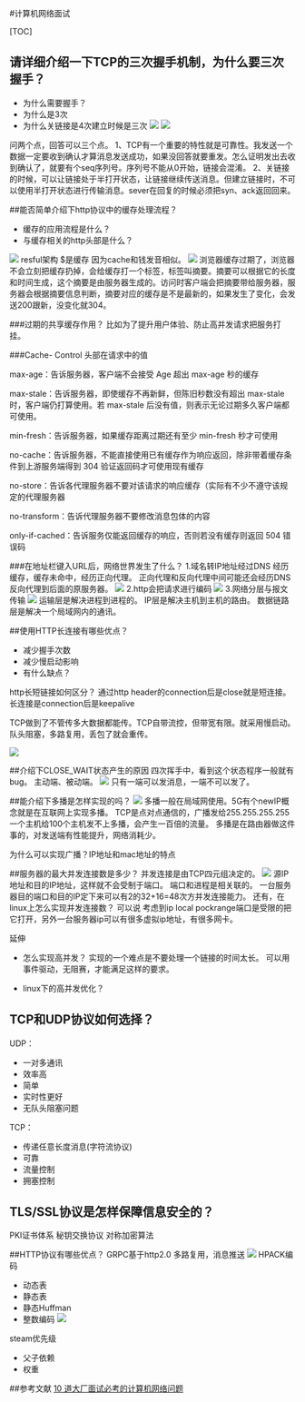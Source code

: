 #计算机网络面试

[TOC]

## 请详细介绍一下TCP的三次握手机制，为什么要三次握手？
- 为什么需要握手？
- 为什么是3次
- 为什么关链接是4次建立时候是三次
![](media/16092202691207/16092204336959.jpg)
![](media/16092202691207/16092204423808.jpg)

问两个点，回答可以三个点。
1、TCP有一个重要的特性就是可靠性。我发送一个数据一定要收到确认才算消息发送成功，如果没回答就要重发。怎么证明发出去收到确认了，就要有个seq序列号。序列号不能从0开始，链接会混淆。
2、关链接的时候，可以让链接处于半打开状态，让链接继续传送消息。但建立链接时，不可以使用半打开状态进行传输消息。sever在回复的时候必须把syn、ack返回回来。


##能否简单介绍下http协议中的缓存处理流程？
- 缓存的应用流程是什么？
- 与缓存相关的http头部是什么？

![](media/16092202691207/16092211157949.jpg)
resful架构 $是缓存 因为cache和钱发音相似。
![](media/16092202691207/16092213285511.jpg)
浏览器缓存过期了，浏览器不会立刻把缓存扔掉，会给缓存打一个标签，标签叫摘要。摘要可以根据它的长度和时间生成，这个摘要是由服务器生成的。访问时客户端会把摘要带给服务器，服务器会根据摘要信息判断，摘要对应的缓存是不是最新的，如果发生了变化，会发送200跟新，没变化就304。

###过期的共享缓存作用？
比如为了提升用户体验、防止高并发请求把服务打挂。

###Cache- Control 头部在请求中的值

max-age：告诉服务器，客户端不会接受 Age 超出 max-age 秒的缓存

max-stale：告诉服务器，即使缓存不再新鲜，但陈旧秒数没有超出 max-stale 时，客户端仍打算使用。若 max-stale 后没有值，则表示无论过期多久客户端都可使用。

min-fresh：告诉服务器，如果缓存距离过期还有至少 min-fresh 秒才可使用

no-cache：告诉服务器，不能直接使用已有缓存作为响应返回，除非带着缓存条件到上游服务端得到 304 验证返回码才可使用现有缓存

no-store：告诉各代理服务器不要对该请求的响应缓存（实际有不少不遵守该规定的代理服务器

no-transform：告诉代理服务器不要修改消息包体的内容

only-if-cached：告诉服务仅能返回缓存的响应，否则若没有缓存则返回 504 错误码


###在地址栏键入URL后，网络世界发生了什么？
1.域名转IP地址经过DNS
经历缓存，缓存未命中，经历正向代理。
正向代理和反向代理中间可能还会经历DNS
反向代理到后面的原服务器。
![](media/16092202691207/16092211157949.jpg)
2.http会把请求进行编码
![](media/16092202691207/16092222542363.jpg)
3.网络分层与报文传输
![](media/16092202691207/16092222814961.jpg)
运输层是解决进程到进程的。
IP层是解决主机到主机的路由。
数据链路层是解决一个局域网内的通讯。


##使用HTTP长连接有哪些优点？
- 减少握手次数
- 减少慢启动影响
- 有什么缺点？

http长短链接如何区分？
通过http header的connection后是close就是短连接。长连接是connection后是keepalive

TCP做到了不管传多大数据都能传。TCP自带流控，但带宽有限。就采用慢启动。队头阻塞，多路复用，丢包了就会重传。

![](media/16092202691207/16092224297857.jpg)

##介绍下CLOSE_WAIT状态产生的原因
四次挥手中，看到这个状态程序一般就有bug。
主动端、被动端。
![](media/16092202691207/16092301526525.jpg)
只有一端可以发消息，一端不可以发了。

##能介绍下多播是怎样实现的吗？
![](media/16092202691207/16092302760132.jpg)
多播一般在局域网使用。5G有个newIP概念就是在互联网上实现多播。
TCP是点对点通信的，广播发给255.255.255.255
一个主机给100个主机发不上多播，会产生一百倍的流量。
多播是在路由器做这件事的，对发送端有性能提升，网络消耗少。

为什么可以实现广播？IP地址和mac地址的特点

##服务器的最大并发连接数是多少？
并发连接是由TCP四元组决定的。
![](media/16092202691207/16092306724713.jpg)
源IP地址和目的IP地址，这样就不会受制于端口。
端口和进程是相关联的。
一台服务器目的端口和目的IP定下来可以有2的32+16=48次方并发连接能力。
还有，在linux上怎么实现并发连接数？
可以说 考虑到ip local pockrange端口是受限的把它打开，另外一台服务器ip可以有很多虚拟ip地址，有很多网卡。

延伸
- 怎么实现高并发？
实现的一个难点是不要处理一个链接的时间太长。
可以用事件驱动，无阻赛，才能满足这样的要求。

- linux下的高并发优化？


## TCP和UDP协议如何选择？
UDP：
- 一对多通讯
- 效率高
- 简单
- 实时性更好
- 无队头阻塞问题

TCP：
- 传递任意长度消息(字符流协议)
- 可靠
- 流量控制
- 拥塞控制


## TLS/SSL协议是怎样保障信息安全的？
PKI证书体系
秘钥交换协议
对称加密算法

##HTTP协议有哪些优点？
GRPC基于http2.0
多路复用，消息推送
![](media/16092202691207/16092329947406.jpg)
HPACK编码
- 动态表
- 静态表
- 静态Huffman
- 整数编码
![](media/16092202691207/16092330993334.jpg)

steam优先级
- 父子依赖
- 权重





##参考文献
[10 道大厂面试必考的计算机网络问题](https://www.bilibili.com/video/BV1gk4y1o7pX?from=search&seid=15196385580765218312)
